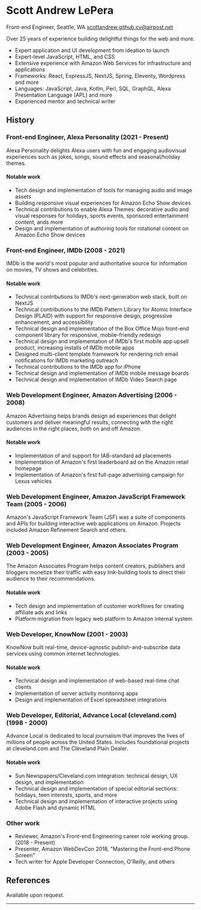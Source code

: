 # Scott Andrew LePera

Front-end Engineer, Seattle, WA
scottandrew.github.cv@airpost.net

Over 25 years of experience building delightful things for the web and more.

* Expert application and UI development from ideation to launch
* Expert-level JavaScript, HTML, and CSS
* Extensive experience with Amazon Web Services for infrastructure and applications
* Frameworks: React, ExpressJS, NextJS, Spring, Eleventy, Wordpress and more
* Languages: JavaScript, Java, Kotlin, Perl, SQL, GraphQL, Alexa Presentation Language (APL) and more
* Experienced mentor and technical writer

## History

### Front-end Engineer, Alexa Personality (2021 - Present)

Alexa Personality delights Alexa users with fun and engaging audiovisual experiences such as jokes, songs, sound effects and seasonal/holiday themes.

#### Notable work

* Tech design and implementation of tools for managing audio and image assets
* Building responsive visual experiences for Amazon Echo Show devices
* Technical contributions to enable Alexa Themes: decorative audio and visual responses for holidays, sports events, sponsored entertainment content, ands more
* Design and implementation of authoring tools for rotational content on Amazon Echo Show devices

### Front-end Engineer, IMDb (2008 - 2021)

IMDb is the world's most popular and authoritative source for information on movies, TV shows and celebrities.

#### Notable work

* Technical contributions to IMDb's next-generation web stack, built on NextJS
* Technical contributions to the IMDb Pattern Library for Atomic Interface Design (PLAID) with support for responsive design, progressive enhancement, and accessibility
* Technical design and implementation of the Box Office Mojo front-end component library for responsive, mobile-friendly redesign
* Technical design and implementation of IMDb's first mobile app upsell product, increasing installs of IMDb mobile apps
* Designed multi-client template framework for rendering rich email notifications for IMDb marketing outreach
* Technical contributions to the IMDb app for iPhone
* Technical design and implementation of IMDb mobile message boards
* Technical design and implementation of IMDb Video Search page

### Web Development Engineer, Amazon Advertising (2006 - 2008)

Amazon Advertising helps brands design ad experiences that delight customers and deliver meaningful results, connecting with the right audiences in the right places, both on and off Amazon.

#### Notable work

* Implementation of and support for IAB-standard ad placements
* Implementation of Amazon's first leaderboard ad on the Amazon retail homepage
* Implementation of Amazon's first full-page advertising campaign for Lexus vehicles

### Web Development Engineer, Amazon JavaScript Framework Team (2005 - 2006)

Amazon's JavaScript Framework Team (JSF) was a suite of components and APIs for building interactive web applications on Amazon. Projects included Amazon Refinement Search and others.

### Web Development Engineer, Amazon Associates Program (2003 - 2005)

The Amazon Associates Program helps content creators, publishers and bloggers monetize their traffic with easy link-building tools to direct their audience to their recommendations.

#### Notable work

* Tech design and implementation of customer workflows for creating affiliate ads and links
* Platform migration from legacy web platform to Amazon internal system

### Web Developer, KnowNow (2001 - 2003)

KnowNow built real-time, device-agnostic publish-and-subscribe data services using common internet technologies.

#### Notable work

* Technical design and implementation of web-based real-time chat clients
* Implementation of server activity monitoring apps
* Design and implementation of Excel spreadsheet integrations

### Web Developer, Editorial, Advance Local (cleveland.com) (1998 - 2000)

Advance Local is dedicated to local journalism that improves the lives of millions of people across the United States. Includes foundational projects at cleveland.com and The Cleveland Plain Dealer.

#### Notable work

* Sun Newspapers/Cleveland.com integration: technical design, UX design, and implementation
* Technical design and implementation of special editorial sections: holidays, teen interests, sports, and more
* Technical design and implementation of interactive projects using Adobe Flash and dynamic HTML

### Other work

* Reviewer, Amazon's Front-end Engineering career role working group. (2018 - Present)
* Presenter, Amazon WebDevCon 2018, "Mastering the Front-end Phone Screen"
* Tech writer for Apple Developer Connection, O'Reilly, and others

## References

Available upon request.

---
